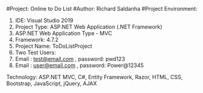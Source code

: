 #Project: Online to Do List
#Author: Richard Saldanha
#Project Environment:
1. IDE: Visual Studio 2019
2. Project Type: ASP.NET Web Application (.NET Framework)
3. ASP.NET Web Application Type - MVC
4. Framework: 4.7.2
5. Project Name: ToDoListProject
6. Two Test Users:
1. Email : test@email.com , password: pwd123
2. Email : user@email.com , password: Power@12345

Technology: ASP.NET MVC, C#, Entity Framework, Razor, HTML, CSS, Bootstrap, JavaScript, jQuery, AJAX





